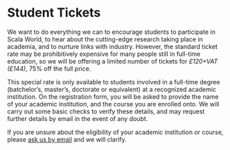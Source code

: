 # Student Tickets

We want to do everything we can to encourage students to participate in Scala
World, to hear about the cutting-edge research taking place in academia, and to
nurture links with industry. However, the standard ticket rate may be
prohibitively expensive for many people still in full-time education, so we
will be offering a limited number of tickets for *£120+VAT (£144)*, 75% off the
full price.

This special rate is only available to students involved in a full-time degree
(batchelor’s, master’s, doctorate or equivalent) at a recognized academic
institution. On the registration form, you will be asked to provide the name of
your academic institution, and the course you are enrolled onto. We will carry
out some basic checks to verify these details, and may request further details
by email in the event of any doubt.

If you are unsure about the eligibility of your academic institution or course,
please [ask us by email](mailto:info@scala.world) and we will clarify.

